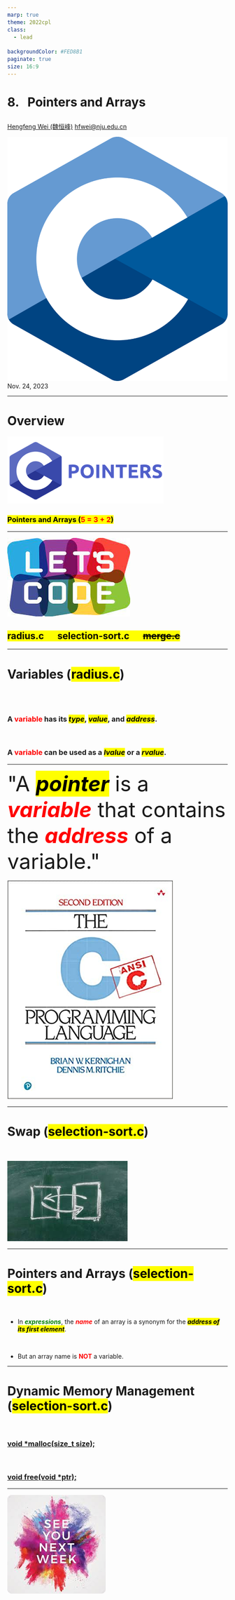```yaml
---
marp: true
theme: 2022cpl
class:
  - lead

backgroundColor: #FED8B1
paginate: true
size: 16:9
---
```

# <p id = "small-caps">8. &nbsp; Pointers and Arrays</p>

[Hengfeng Wei (魏恒峰)](https://hengxin.github.io/)
hfwei@nju.edu.cn

![w:200](figs/C.png)
Nov. 24, 2023

<!-- ---
# Review
</br>

### <font color = red>Recursion</font> (<mark>mergesort.c</mark>)
<br>

### <font color = blue>Data Types</font> -->

---
# Overview

![w:750](figs/C-Pointers.png)

### <mark>Pointers and Arrays (<font color = red>5 = 3 + 2</font>)</mark>

<!-- ---
# Overview

![w:600](figs/C%2B%2B-Pointers.png) &emsp; ![w:450](figs/Java-Pointers.jpg) -->

---
![w:700](figs/lets-code.jpeg)

## <mark>radius.c &emsp; selection-sort.c &emsp; ~~merge.c~~</mark>

---
# Variables (<mark>radius.c</mark>)
<br>
<br>

### A <font color = red>variable</font> has its <mark>*type*</mark>, <mark>*value*</mark>, and <mark>*address*</mark>.
<br>

### A <font color = red>variable</font> can be used as a <mark>*lvalue*</mark> or a <mark>*rvalue*</mark>.

---
<font size = 12>

"A <mark>***pointer***</mark> is a <font color = red>***variable***</font> that
contains the <font color = red>***address***</font> of a variable."
</font>

![w:300](figs/KR.jpg)

---
# Swap (<mark>selection-sort.c</mark>)
<br>

![w:600](figs/swap.jpeg)

---
# Pointers and Arrays (<mark>selection-sort.c</mark>)
<br>

* In <font color = green>***expressions***</font>, the <font color = red>***name***</font> of an array is a synonym for the <mark>***address of its first element***</mark>.
<br>

* But an array name is <font color = red>**NOT**</font> a variable.

---
# Dynamic Memory Management (<mark>selection-sort.c</mark>)
<br>

### [void *malloc(size_t size);](https://en.cppreference.com/w/c/memory/malloc)
<br>

### [void free(void *ptr);](https://en.cppreference.com/w/c/memory/free)

<!-- ---
# Returning Pointers from Functions (<mark>merge.c</mark>)

![w:800](figs/merge-arrays.png)

---
# Returning Multiple Values from Functions (<mark>scanf.c</mark>)
<br>
<br>
<br>

### <mark>while (<font color = red>scanf</font>("%d", \&numbers[++len]) != EOF);
</mark> -->

---
![bg w:600](figs/see-you.jpeg)